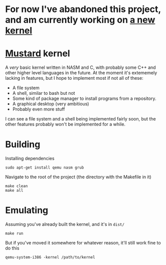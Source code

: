 # For now I've abandoned this project, and am currently working on [a new kernel](https://github.com/j4cobgarby/fors-kernel)

# [Mustard](https://en.wikipedia.org/wiki/List_of_Cluedo_characters#Colonel_Mustard) kernel

A _very_ basic kernel written in NASM and C, with probably some C++ and other higher level languages in the future. At the moment it's extememely lacking in features, but I hope to implement most if not all of these:

 - A file system
 - A shell, similar to bash but not
 - Some kind of package manager to install programs from a repository.
 - A graphical desktop (very ambitious)
 - Probably even more stuff
 
I can see a file system and a shell being implemented fairly soon, but the other features probably won't be implemented for a while.

# Building

Installing dependencies

```
sudo apt-get install qemu nasm grub
```

Navigate to the root of the project (the directory with the Makefile in it)

```
make clean
make all
```

# Emulating

Assuming you've already built the kernel, and it's in `dist/`

```
make run
```

But if you've moved it somewhere for whatever reason, it'll still work fine to do this

```
qemu-system-i386 -kernel /path/to/kernel
```
